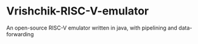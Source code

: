 # Vrishchik-RISC-V-emulator
An open-source RISC-V emulator written in java, with pipelining and data-forwarding
